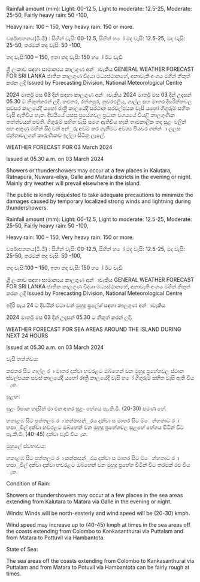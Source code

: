 Rainfall amount (mm): Light: 00-12.5, Light to moderate: 12.5-25, Moderate: 25-50, Fairly heavy rain: 50 -100,

Heavy rain: 100 – 150, Very heavy rain: 150 or more.

වර්ෂාපතනය(මි.මී) : සිහින් වැසි: 00-12.5, සිහින් හ ෝ මද වැසි: 12.5-25, මද වැසි: 25-50, තරමක් තද වැසි: 50 -100,

තද වැසි:100 – 150, ඉතා තද වැසි: 150 හ ෝ ඊට වැඩි

ශ්‍රී ලංකාව සඳහා සාමාන්‍යය කාලගුණ අන්‍ාවැකිය GENERAL WEATHER FORECAST FOR SRI LANKA ජාතික කාලගුණ විදයා මධ්‍යස්ථානහේ, අනාවැකි අංශය මගින් නිකුත් කරන ලදි Issued by Forecasting Division, National Meteorological Centre

2024 මාර්තු මස 03 දින්‍ සඳහා කාලගුණ අන්‍ාවැකිය 2024 මාර්තු මස 03 දින්‍ උදෑසන්‍ 05.30 ට නිකුත්කරන්‍ ලදි. කළුතර, රත්නපුර, නුවරඑළිය, ගාල්ල සහ මාතර දිසරික්කවල සවසර කාලයේදී යහෝ රාත්‍රී කාලයේදී සරථාන සරවල්පයක වැසි යහෝ ගිගුරුම් සහිත වැසි ඇතිවිය හැක. දිවයියේ යසසු ප්‍රයේශවල ප්‍රධාන වශයයේ වියළි කාලගුණික තත්ත්වයක් පවතී. ගිගුරුම් සහිත වැසි සමග ඇතිවිය හැකි තාවකාලික තද සුළං වලින් සහ අකුණු මඟින් සිදු වන්‍ අන්‍ුරු අවම කර ගැනීමට අවශ්‍ය පියවර ගන්න්‍ා ලලස ජන්‍තාවලගන් කාරුණිකව ඉල්ලා සිටිනු ලැලේ.

WEATHER FORECAST FOR 03 March 2024

Issued at 05.30 a.m. on 03 March 2024

Showers or thundershowers may occur at a few places in Kalutara, Ratnapura, Nuwara-eliya, Galle and Matara districts in the evening or night. Mainly dry weather will prevail elsewhere in the island.

The public is kindly requested to take adequate precautions to minimize the damages caused by temporary localized strong winds and lightning during thundershowers.

Rainfall amount (mm): Light: 00-12.5, Light to moderate: 12.5-25, Moderate: 25-50, Fairly heavy rain: 50 -100,

Heavy rain: 100 – 150, Very heavy rain: 150 or more.

වර්ෂාපතනය(මි.මී) : සිහින් වැසි: 00-12.5, සිහින් හ ෝ මද වැසි: 12.5-25, මද වැසි: 25-50, තරමක් තද වැසි: 50 -100,

තද වැසි:100 – 150, ඉතා තද වැසි: 150 හ ෝ ඊට වැඩි

ශ්‍රී ලංකාව සඳහා සාමාන්‍යය කාලගුණ අන්‍ාවැකිය GENERAL WEATHER FORECAST FOR SRI LANKA ජාතික කාලගුණ විදයා මධ්‍යස්ථානහේ, අනාවැකි අංශය මගින් නිකුත් කරන ලදි Issued by Forecasting Division, National Meteorological Centre

ඉදිරි පැය 24 ට දිවයින්‍ වටා වන්‍ මුහුදු ප්‍රලේශ්‍ සඳහා කාලගුණ අන්‍ාවැකිය

2024 මාර්තු මස 03 දින්‍ උදෑසන්‍ 05.30 ට නිකුත් කරන්‍ ලදි.

WEATHER FORECAST FOR SEA AREAS AROUND THE ISLAND DURING NEXT 24 HOURS

Issued at 05.30 a.m. on 03 March 2024

වැසි තත්ත්වය:

කළුතර සිට ගාල්ල ර ා මාතර දක්වා හවරළට ඔබ්හෙන් වන මුහුදු ප්‍රහේශවල ස්ථාන ස්වල්පයක සවස් කාලයේදී යහෝ රාත්‍රී කාලයේදී වැසි හ ෝ ගිගුරුම් සහිත වැසි ඇති විය ැක.

සුළඟ:

සුළං ඊසාන හදසින් මා එන අතර සුළං හේගය පැ.කි.මී. (20-30) පමණ හේ.

හකාළඹ සිට පුත්තලම ර ා කන්කසන්ුරය දක්වා ස මාතර සිට ම්ෙන්හතාට ර ා හපාුවිල් දක්වා හවරළට ඔබ්හෙන් වන මුහුදු ප්‍රහේශවල සුළහේ හේගය විටින් විට පැ.කි.මී. (40-45) දක්වා වැඩි විය ැක.

මුහුලේ ස්වභාවය:

හකාළඹ සිට පුත්තලම ර ා කන්කසන්ුරය දක්වා ස මාතර සිට ම්ෙන්හතාට ර ා හපාුවිල් දක්වා දක්වා හවරළට ඔබ්හෙන් වන මුහුදු ප්‍රහේශ විටින් විට තරමක් රළු විය ැක.

Condition of Rain:

Showers or thundershowers may occur at a few places in the sea areas extending from Kalutara to Matara via Galle in the evening or night.

Winds: Winds will be north-easterly and wind speed will be (20-30) kmph.

Wind speed may increase up to (40-45) kmph at times in the sea areas off the coasts extending from Colombo to Kankasanthurai via Puttalam and from Matara to Pottuvil via Hambantota.

State of Sea:

The sea areas off the coasts extending from Colombo to Kankasanthurai via Puttalam and from Matara to Potuvil via Hambantota can be fairly rough at times.